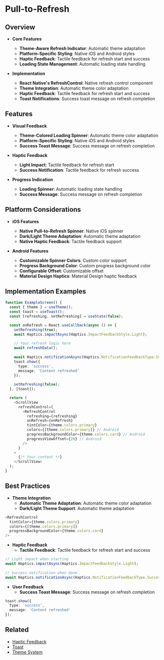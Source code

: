 # Pull-to-Refresh

## Overview

- **Core Features**
    - **Theme-Aware Refresh Indicator**: Automatic theme adaptation
    - **Platform-Specific Styling**: Native iOS and Android styles
    - **Haptic Feedback**: Tactile feedback for refresh start and success
    - **Loading State Management**: Automatic loading state handling

- **Implementation**
    - **React Native's RefreshControl**: Native refresh control component
    - **Theme Integration**: Automatic theme color adaptation
    - **Haptic Feedback**: Tactile feedback for refresh start and success
    - **Toast Notifications**: Success toast message on refresh completion

## Features

- **Visual Feedback**
    - **Theme-Colored Loading Spinner**: Automatic theme color adaptation
    - **Platform-Specific Styling**: Native iOS and Android styles
    - **Success Toast Message**: Success message on refresh completion

- **Haptic Feedback**
    - **Light Impact**: Tactile feedback for refresh start
    - **Success Notification**: Tactile feedback for refresh success

- **Progress Indication**
    - **Loading Spinner**: Automatic loading state handling
    - **Success Message**: Success message on refresh completion

## Platform Considerations

- **iOS Features**
    - **Native Pull-to-Refresh Spinner**: Native iOS spinner
    - **Dark/Light Theme Adaptation**: Automatic theme adaptation
    - **Native Haptic Feedback**: Tactile feedback support

- **Android Features**
    - **Customizable Spinner Colors**: Custom color support
    - **Progress Background Color**: Custom progress background color
    - **Configurable Offset**: Customizable offset
    - **Material Design Haptics**: Material Design haptic feedback

## Implementation Examples

```typescript
function ExampleScreen() {
  const { theme } = useTheme();
  const toast = useToast();
  const [refreshing, setRefreshing] = useState(false);

  const onRefresh = React.useCallback(async () => {
    setRefreshing(true);
    await Haptics.impactAsync(Haptics.ImpactFeedbackStyle.Light);
    
    // Your refresh logic here
    await refreshData();
    
    await Haptics.notificationAsync(Haptics.NotificationFeedbackType.Success);
    toast.show({
      type: 'success',
      message: 'Content refreshed'
    });
    
    setRefreshing(false);
  }, [toast]);

  return (
    <ScrollView 
      refreshControl={
        <RefreshControl
          refreshing={refreshing}
          onRefresh={onRefresh}
          tintColor={theme.colors.primary}
          colors={[theme.colors.primary]} // Android
          progressBackgroundColor={theme.colors.card} // Android
          progressViewOffset={20} // Android
        />
      }
    >
      {/* Your content */}
    </ScrollView>
  );
}
```

## Best Practices

- **Theme Integration**
    - **Automatic Theme Adaptation**: Automatic theme color adaptation
    - **Dark/Light Theme Support**: Automatic theme adaptation

```typescript
<RefreshControl
  tintColor={theme.colors.primary}
  colors={[theme.colors.primary]}
  progressBackgroundColor={theme.colors.card}
/>
```

- **Haptic Feedback**
    - **Tactile Feedback**: Tactile feedback for refresh start and success

```typescript
// Light impact when starting
await Haptics.impactAsync(Haptics.ImpactFeedbackStyle.Light);
   
// Success notification when done
await Haptics.notificationAsync(Haptics.NotificationFeedbackType.Success);
```

- **User Feedback**
    - **Success Toast Message**: Success message on refresh completion

```typescript
toast.show({
  type: 'success',
  message: 'Content refreshed'
});
```

## Related
- [Haptic Feedback](haptics.md)
- [Toast](components/toast.md)
- [Theme System](theme-system.md)
